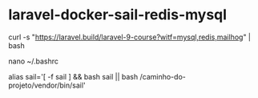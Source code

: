 # laravel-docker-sail-redis-mysql

curl -s "https://laravel.build/laravel-9-course?witf=mysql,redis,mailhog" | bash

nano ~/.bashrc

alias sail='[ -f sail ] && bash sail || bash /caminho-do-projeto/vendor/bin/sail'

